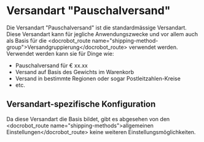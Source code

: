 # Versandart "Pauschalversand"

Die Versandart "Pauschalversand" ist die standardmässige Versandart. Diese Versandart kann für jegliche Anwendungszwecke und vor allem auch als Basis für die <docrobot_route name="shipping-method-group">Versandgruppierung</docrobot_route> verwendet werden. Verwendet werden kann sie für Dinge wie:

* Pauschalversand für € xx.xx
* Versand auf Basis des Gewichts im Warenkorb
* Versand in bestimmte Regionen oder sogar Postleitzahlen-Kreise
* etc.

## Versandart-spezifische Konfiguration

Da diese Versandart die Basis bildet, gibt es abgesehen von den <docrobot_route name="shipping-methods">allgemeinen Einstellungen</docrobot_route> keine weiteren Einstellungsmöglichkeiten.